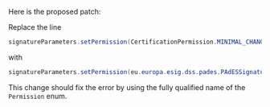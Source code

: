 Here is the proposed patch:

Replace the line
```java
signatureParameters.setPermission(CertificationPermission.MINIMAL_CHANGES_PERMITTED);
```
with
```java
signatureParameters.setPermission(eu.europa.esig.dss.pades.PAdESSignatureParameters.Permission.MINIMAL_CHANGES_PERMITTED);
```
This change should fix the error by using the fully qualified name of the `Permission` enum.